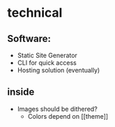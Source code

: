 # technical

## Software:
- Static Site Generator
- CLI for quick access
- Hosting solution (eventually)

## inside
- Images should be dithered?
	- Colors depend on [[theme]]
